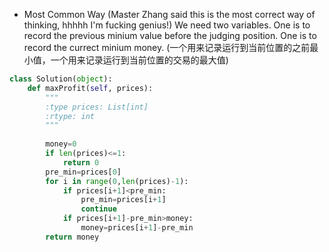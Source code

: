- Most Common Way (Master Zhang said this is the most correct way of thinking, hhhhh I'm fucking genius!) 
We need two variables. One is to record the previous minium value before the judging position. One is to record the currect minium money. (一个用来记录运行到当前位置的之前最小值，一个用来记录运行到当前位置的交易的最大值)  
```python
class Solution(object):
    def maxProfit(self, prices):
        """
        :type prices: List[int]
        :rtype: int
        """
        
        money=0
        if len(prices)<=1:
            return 0
        pre_min=prices[0]
        for i in range(0,len(prices)-1):
            if prices[i+1]<pre_min:
                pre_min=prices[i+1]
                continue
            if prices[i+1]-pre_min>money:
                money=prices[i+1]-pre_min
        return money
```  
